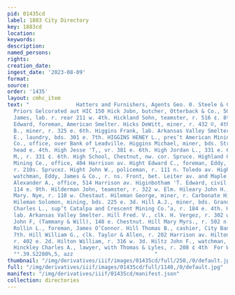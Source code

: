 ```yaml
---
pid: 01435cd
label: 1883 City Directory
key: 1883cd
location: 
keywords: 
description: 
named_persons: 
rights: 
creation_date: 
ingest_date: '2023-08-09'
format: 
source: 
order: '1435'
layout: cmhc_item
text: "               Hatters and Furnishers, Agents Geo. 0. Steele & Co, Sicws 2
  Priors Gelcorated aut HIC 150 Hick Jobn, butcher, Otterback & Co., 500 e. 4th. Hickey
  James, lab. r. rear 211 w. 4th. Hickland Sohn, teamster, r. 516 ¢. 8th. Hickman
  Edward, foreman, American Smelter. Hicks DeWitt, miner, r. 432 ©, 4th, Hicks Philip
  B., miner, r. 325 e. 6th. Higgins Frank, lab. Arkansas Valley Smelter. Higgins George
  E., laundry, bds. 301 e. 7th. HIGGINS HENEY L., pres’t American Mining and Smelting
  Co., office, over Bank of Leadville. Higgins Michael, miner, bds. Stray Horse Guich,
  head e. 4th. High Jesse 'T,, vr. 381 e. 6th. High Jordan L., 331 e. 6th. High Mark
  M,, r. 331 ¢. 6th. High School, Chestnut, nw. cor. Spruce. Highland Chief Cons.
  Mining Ce., office, 404 Harrison av. Hight Edward C., foreman, Eddy, James & Co.,
  r. 210s. Sprucez. Hight John W., policeman, r. 111 n. Toledo av. Hight William we
  watchman, Eddy, James & Co., r. ns. Front, bet. Leiter av. and Maple. Higinbotham
  Alexander A., office, 514 Harrison av. Higinbotham 'T. Edward, civil engineor, r.
  114 e. 9th. Hilderman John, teamster, r. 322 w. Elm. Hileary John H., manager, Mrs.
  Mary. Nye, r. 110 w. Chestaut. Hileman George, miner, r. Carbonate Hill, above reservoir.
  Hileman Solomon, mining, bds. 225 e. 3d. Hill A.J., miner, bds. Grand Hotel. Hill
  Charles L., sup’t Catalpa and Crescent Mining Co.’a, r. 184 e. 4th. Hill G. F.,
  lab. Arkansas Valley Smelter. Hill Fred. V., clk. H. Vergez, r. 302 w. 7th. Hill
  John F, (Tammany & Will), 148 e. Chestnut. Hill Mary Myrs., r. 502 n. Alder. Hill
  Rollin L., foreman, James O’Connor. Hill Thomas B., cashier, City Bank, r. 302 w.
  7th. Hill William G., clk. Taylor & Allen, r. 202 Harrison av. Hilton John E., surveyor,
  r. 402 e. 2d. Hilton William, r. 316 w. 3d. Hiltz John F., watchman, r. 522 w. Front.
  Hinckley Charles A., lawyer, with Thomas & Lyles, r. 208 ¢ 4th  For WINDOW GLASS
  °°.39.S2280%,5, azz                          "
thumbnail: "/img/derivatives/iiif/images/01435cd/full/250,/0/default.jpg"
full: "/img/derivatives/iiif/images/01435cd/full/1140,/0/default.jpg"
manifest: "/img/derivatives/iiif/01435cd/manifest.json"
collection: directories
---
```

